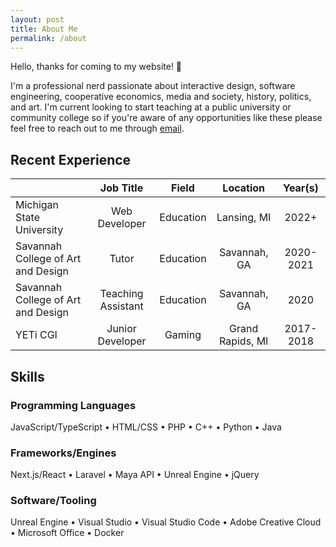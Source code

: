 ```yaml
---
layout: post
title: About Me
permalink: /about
---
```


Hello, thanks for coming to my website! 👋

I'm a professional nerd passionate about interactive design, software engineering, cooperative economics, media and society, history, politics, and art. I'm current looking to start teaching at a public university or community college so if you're aware of any opportunities like these please feel free to reach out to me through [email](mailto:devon@buddydude.dev).

## Recent Experience

|                                    |      Job Title     |   Field   |     Location     |  Year(s)  |
|:-----------------------------------|:------------------:|:---------:|:----------------:|:---------:|
|      Michigan State University     |    Web Developer   | Education |    Lansing, MI   |   2022+   |
| Savannah College of Art and Design |        Tutor       | Education |   Savannah, GA   | 2020-2021 |
| Savannah College of Art and Design | Teaching Assistant | Education |   Savannah, GA   |    2020   |
|              YETi CGI              |  Junior Developer  |  Gaming   | Grand Rapids, MI | 2017-2018 |

## Skills

### Programming Languages

JavaScript/TypeScript • HTML/CSS • PHP • C++ • Python • Java

### Frameworks/Engines

Next.js/React • Laravel • Maya API • Unreal Engine • jQuery

### Software/Tooling

Unreal Engine • Visual Studio • Visual Studio Code • Adobe Creative Cloud • Microsoft Office • Docker